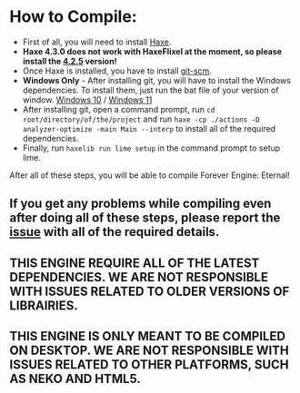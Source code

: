 # How to Compile:

- First of all, you will need to install [Haxe](https://haxe.org/download/).
- **Haxe 4.3.0 does not work with HaxeFlixel at the moment, so please install the [4.2.5](https://haxe.org/download/version/4.2.5/) version!**
- Once Haxe is installed, you have to install [git-scm](https://git-scm.com/downloads/).
- **Windows Only** - After installing git, you will have to install the Windows dependencies. To install them, just run the bat file of your version of window. [Windows 10](vsc-deps/setup-W10.bat) / [Windows 11](vsc-deps/setup-W11.bat)
- After installing git, open a command prompt, run `cd root/directory/of/the/project` and run `haxe -cp ./actions -D analyzer-optimize -main Main --interp` to install all of the required dependencies.
- Finally, run `haxelib run lime setup` in the command prompt to setup lime.

After all of these steps, you will be able to compile Forever Engine: Eternal!
## If you get any problems while compiling even after doing all of these steps, please report the [issue](https://github.com/Forever-Engine-Eternal/Forever-Engine-Eternal/issues) with all of the required details.
## THIS ENGINE REQUIRE ALL OF THE LATEST DEPENDENCIES. WE ARE NOT RESPONSIBLE WITH ISSUES RELATED TO OLDER VERSIONS OF LIBRAIRIES.
## THIS ENGINE IS ONLY MEANT TO BE COMPILED ON DESKTOP. WE ARE NOT RESPONSIBLE WITH ISSUES RELATED TO OTHER PLATFORMS, SUCH AS NEKO AND HTML5.